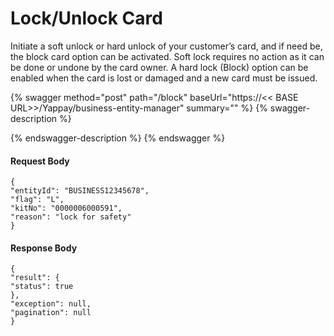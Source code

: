 # Lock/Unlock Card

Initiate a soft unlock or hard unlock of your customer’s card, and if need be, the block card option can be activated. Soft lock requires no action as it can be done or undone by the card owner. A hard lock (Block) option can be enabled when the card is lost or damaged and a new card must be issued.

{% swagger method="post" path="/block" baseUrl="https://<< BASE URL>>/Yappay/business-entity-manager" summary="" %}
{% swagger-description %}

{% endswagger-description %}
{% endswagger %}

#### Request Body

```
{
"entityId": "BUSINESS12345678",
"flag": "L",
"kitNo": "0000006000591",
"reason": "lock for safety"
}
```

#### Response Body

```
{
"result": {
"status": true
},
"exception": null,
"pagination": null
}

```
